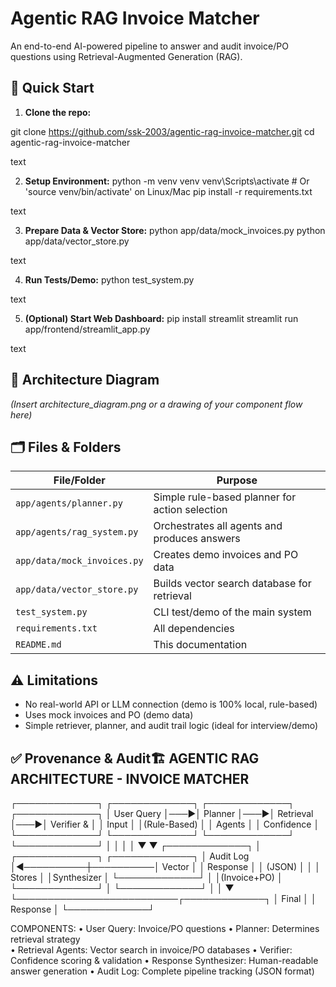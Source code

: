 # Agentic RAG Invoice Matcher

An end-to-end AI-powered pipeline to answer and audit invoice/PO questions using Retrieval-Augmented Generation (RAG).

## 🚀 Quick Start

1. **Clone the repo:**

git clone https://github.com/ssk-2003/agentic-rag-invoice-matcher.git
cd agentic-rag-invoice-matcher

text

2. **Setup Environment:**
python -m venv venv
venv\Scripts\activate # Or 'source venv/bin/activate' on Linux/Mac
pip install -r requirements.txt

text

3. **Prepare Data & Vector Store:**
python app/data/mock_invoices.py
python app/data/vector_store.py

text

4. **Run Tests/Demo:**
python test_system.py

text

5. **(Optional) Start Web Dashboard:**
pip install streamlit
streamlit run app/frontend/streamlit_app.py

text

## 📅 Architecture Diagram

*(Insert architecture_diagram.png or a drawing of your component flow here)*

## 🗂️ Files & Folders

| File/Folder             | Purpose                                            |
|-------------------------|---------------------------------------------------|
| `app/agents/planner.py` | Simple rule-based planner for action selection     |
| `app/agents/rag_system.py` | Orchestrates all agents and produces answers  |
| `app/data/mock_invoices.py` | Creates demo invoices and PO data           |
| `app/data/vector_store.py` | Builds vector search database for retrieval   |
| `test_system.py`        | CLI test/demo of the main system                  |
| `requirements.txt`      | All dependencies                                  |
| `README.md`             | This documentation                                |

## ⚠️ Limitations

- No real-world API or LLM connection (demo is 100% local, rule-based)
- Uses mock invoices and PO (demo data)
- Simple retriever, planner, and audit trail logic (ideal for interview/demo)

## ✅ Provenance & Audit🏗️ AGENTIC RAG ARCHITECTURE - INVOICE MATCHER

┌─────────────┐    ┌─────────────┐    ┌─────────────┐    ┌─────────────┐
│ User Query  │───▶│   Planner   │───▶│ Retrieval   │───▶│  Verifier & │
│   Input     │    │(Rule-Based) │    │   Agents    │    │ Confidence  │
└─────────────┘    └─────────────┘    └─────────────┘    └─────────────┘
                           │                   │                   │
                           │                   ▼                   ▼
┌─────────────┐           │          ┌─────────────┐    ┌─────────────┐
│ Audit Log   │◀──────────┼──────────│ Vector      │    │ Response    │
│ (JSON)      │           │          │ Stores      │    │Synthesizer  │
└─────────────┘           │          │(Invoice+PO) │    └─────────────┘
                          │          └─────────────┘           │
                          │                                   ▼
                          └──────────────────────────┌─────────────┐
                                                     │ Final       │
                                                     │ Response    │
                                                     └─────────────┘

COMPONENTS:
• User Query: Invoice/PO questions
• Planner: Determines retrieval strategy  
• Retrieval Agents: Vector search in invoice/PO databases
• Verifier: Confidence scoring & validation
• Response Synthesizer: Human-readable answer generation
• Audit Log: Complete pipeline tracking (JSON format)





